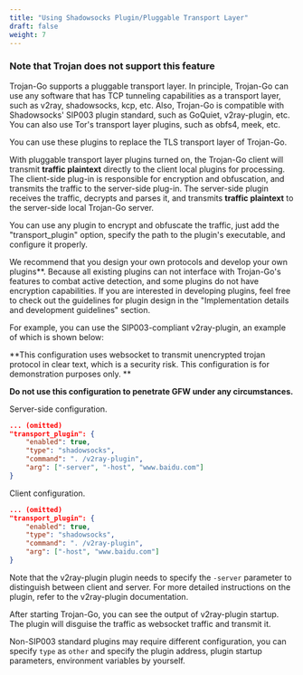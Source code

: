```yaml
---
title: "Using Shadowsocks Plugin/Pluggable Transport Layer"
draft: false
weight: 7
---
```


### Note that Trojan does not support this feature

Trojan-Go supports a pluggable transport layer. In principle, Trojan-Go can use any software that has TCP tunneling capabilities as a transport layer, such as v2ray, shadowsocks, kcp, etc. Also, Trojan-Go is compatible with Shadowsocks' SIP003 plugin standard, such as GoQuiet, v2ray-plugin, etc. You can also use Tor's transport layer plugins, such as obfs4, meek, etc.

You can use these plugins to replace the TLS transport layer of Trojan-Go.

With pluggable transport layer plugins turned on, the Trojan-Go client will transmit **traffic plaintext** directly to the client local plugins for processing. The client-side plug-in is responsible for encryption and obfuscation, and transmits the traffic to the server-side plug-in. The server-side plugin receives the traffic, decrypts and parses it, and transmits **traffic plaintext** to the server-side local Trojan-Go server.

You can use any plugin to encrypt and obfuscate the traffic, just add the "transport_plugin" option, specify the path to the plugin's executable, and configure it properly.

We recommend that you design your own protocols and develop your own plugins**. Because all existing plugins can not interface with Trojan-Go's features to combat active detection, and some plugins do not have encryption capabilities. If you are interested in developing plugins, feel free to check out the guidelines for plugin design in the "Implementation details and development guidelines" section.

For example, you can use the SIP003-compliant v2ray-plugin, an example of which is shown below:

**This configuration uses websocket to transmit unencrypted trojan protocol in clear text, which is a security risk. This configuration is for demonstration purposes only. **

**Do not use this configuration to penetrate GFW under any circumstances.**

Server-side configuration.

```json
... (omitted)
"transport_plugin": {
    "enabled": true,
    "type": "shadowsocks",
    "command": ". /v2ray-plugin",
    "arg": ["-server", "-host", "www.baidu.com"]
}
```

Client configuration.

```json
... (omitted)
"transport_plugin": {
    "enabled": true,
    "type": "shadowsocks",
    "command": ". /v2ray-plugin",
    "arg": ["-host", "www.baidu.com"]
}
```

Note that the v2ray-plugin plugin needs to specify the ```-server``` parameter to distinguish between client and server. For more detailed instructions on the plugin, refer to the v2ray-plugin documentation.

After starting Trojan-Go, you can see the output of v2ray-plugin startup. The plugin will disguise the traffic as websocket traffic and transmit it.

Non-SIP003 standard plugins may require different configuration, you can specify ```type``` as ```other``` and specify the plugin address, plugin startup parameters, environment variables by yourself.
